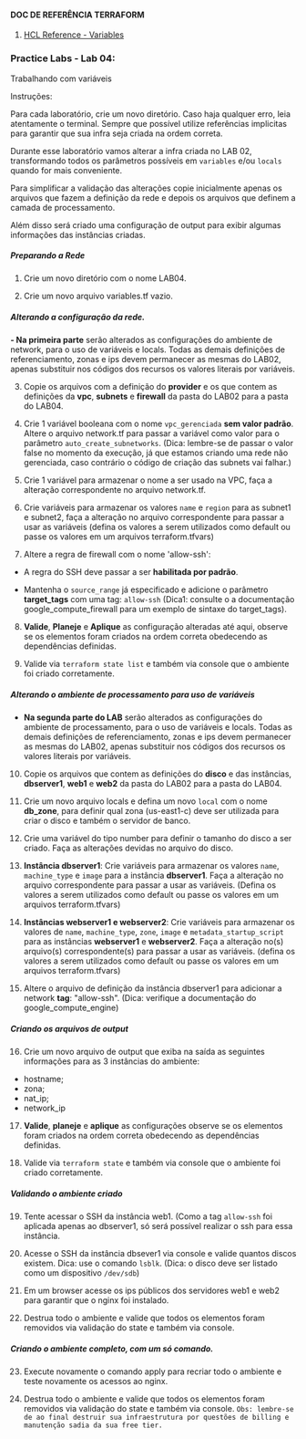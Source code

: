 
#### DOC DE REFERÊNCIA TERRAFORM

1. [HCL Reference - Variables](https://www.terraform.io/language/values/variables "HCL Reference - Variables")

### Practice Labs - Lab 04: 

Trabalhando com variáveis

Instruções:

Para cada laboratório, crie um novo diretório. Caso haja qualquer erro, leia atentamente o terminal. Sempre que possível utilize referências implicitas para garantir que sua infra seja criada na ordem correta.

Durante esse laboratório vamos alterar a infra criada no LAB 02, transformando todos os parâmetros possíveis em `variables` e/ou `locals` quando for mais conveniente.

Para simplificar a validação das alterações copie inicialmente apenas os arquivos que fazem a definição da rede e depois os arquivos que definem a camada de processamento.

Além disso será criado uma configuração de output para exibir algumas informações das instâncias criadas. 

##### Preparando a Rede

1. Crie um novo diretório com o nome LAB04.

2. Crie um novo arquivo variables.tf vazio.

##### Alterando a configuração da rede.

**- Na primeira parte** serão alterados as configurações do ambiente de network, para o uso de variáveis e locals. Todas as demais definições de referenciamento, zonas e ips devem permanecer as mesmas do LAB02, apenas substituir nos códigos dos recursos os valores literais por variáveis.

3. Copie os arquivos com a definição do **provider** e os que contem as definições da **vpc**, **subnets** e **firewall** da pasta do LAB02 para a pasta do LAB04.

4. Crie 1 variável booleana com o nome `vpc_gerenciada` **sem valor padrão**. Altere o arquivo network.tf para passar a variável como valor para o parâmetro `auto_create_subnetworks`. (Dica: lembre-se de passar o valor false no momento da execução, já que estamos criando uma rede não gerenciada, caso contrário o código de criação das subnets vai falhar.)

5. Crie 1 variável para armazenar o nome a ser usado na VPC, faça a alteração correspondente no arquivo network.tf.

6. Crie variáveis para armazenar os valores `name` e `region` para as subnet1 e subnet2, faça a alteração no arquivo correspondente para passar a usar as variáveis (defina os valores a serem utilizados como default ou passe os valores em um arquivos terraform.tfvars)

7. Altere a regra de firewall com o nome 'allow-ssh':

- A regra do SSH deve passar a ser **habilitada por padrão**.

- Mantenha o `source_range` já especificado e adicione o parâmetro **target_tags** com uma tag: `allow-ssh` (Dica1: consulte o a documentação google_compute_firewall para um exemplo de sintaxe do target_tags).

8. **Valide**, **Planeje** e **Aplique** as configuração alteradas até aqui, observe se os elementos foram criados na ordem correta obedecendo as dependências definidas.

9. Valide via `terraform state list` e também via console que o ambiente foi criado corretamente.

##### Alterando o ambiente de processamento para uso de variáveis

- **Na segunda parte do LAB** serão alterados as configurações do ambiente de processamento, para o uso de variáveis e locals. Todas as demais definições de referenciamento, zonas e ips devem permanecer as mesmas do LAB02, apenas substituir nos códigos dos recursos os valores literais por variáveis.

10. Copie os arquivos que contem as definições do **disco** e das instâncias, **dbserver1**, **web1** e **web2** da pasta do LAB02 para a pasta do LAB04.

11.  Crie um novo arquivo locals e defina um novo `local` com o nome **db_zone**, para definir qual zona (us-east1-c) deve ser utilizada para criar o disco e também o servidor de banco.

12. Crie uma variável do tipo number para definir o tamanho do disco a ser criado. Faça as alterações devidas no arquivo do disco.

13.  **Instância dbserver1**: Crie variáveis para armazenar os valores `name`, `machine_type` e `image` para a instância **dbserver1**. Faça a alteração no arquivo correspondente para passar a usar as variáveis. (Defina os valores a serem utilizados como default ou passe os valores em um arquivos terraform.tfvars)

14. **Instâncias webserver1 e webserver2**: Crie variáveis para armazenar os valores de `name`, `machine_type`, `zone`, `image` e  `metadata_startup_script` para as instâncias **webserver1** e **webserver2**. Faça a alteração no(s) arquivo(s) correspondente(s) para passar a usar as variáveis. (defina os valores a serem utilizados como default ou passe os valores em um arquivos terraform.tfvars)

15. Altere o arquivo de definição da instância dbserver1 para adicionar a network **tag**: "allow-ssh". (Dica: verifique a documentação do google_compute_engine)

##### Criando os arquivos de output

16. Crie um novo arquivo de output que exiba na saída as seguintes informações para as 3 instâncias do ambiente:

- hostname;
- zona;
- nat_ip;
- network_ip

17. **Valide**, **planeje** e **aplique** as configurações observe se os elementos foram criados na ordem correta obedecendo as dependências definidas.

18. Valide via `terraform state` e também via console que o ambiente foi criado corretamente.

##### Validando o ambiente criado

19. Tente acessar o SSH da instância web1. (Como a tag `allow-ssh` foi aplicada apenas ao dbserver1, só será possível realizar o ssh para essa instância.

20. Acesse o SSH da instância dbsever1 via console e valide quantos discos existem. Dica: use o comando `lsblk`. (Dica: o disco deve ser listado como um dispositivo `/dev/sdb`)

21. Em um browser acesse os ips públicos dos servidores web1 e web2 para garantir que o nginx foi instalado.

22. Destrua todo o ambiente e valide que todos os elementos foram removidos via validação do state e também via console.

##### Criando o ambiente completo, com um só comando.

23. Execute novamente o comando apply para recriar todo o ambiente e teste novamente os acessos ao nginx.

24. Destrua todo o ambiente e valide que todos os elementos foram removidos via validação do state e também via console.
`
Obs: lembre-se de ao final destruir sua infraestrutura por questões de billing e manutenção sadia da sua free tier.
`